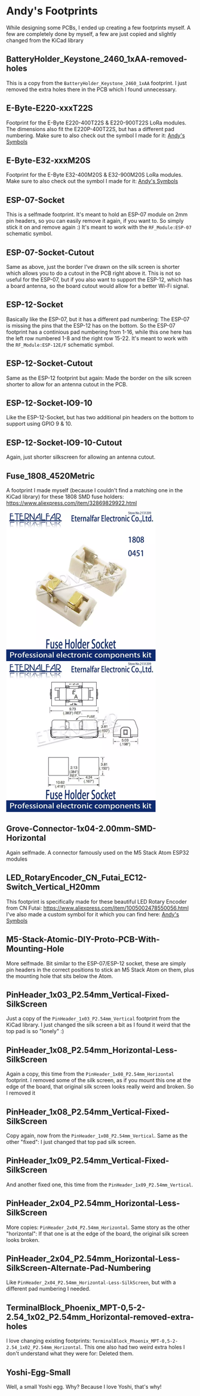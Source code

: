 # Andy's Footprints
While designing some PCBs, I ended up creating a few footprints myself. A few are completely done by myself, a few are just copied and slightly changed from the KiCad library

## BatteryHolder_Keystone_2460_1xAA-removed-holes
This is a copy from the `BatteryHolder_Keystone_2460_1xAA` footprint. I just removed the extra holes there in the PCB which I found unnecessary.

## E-Byte-E220-xxxT22S
Footprint for the E-Byte E220-400T22S & E220-900T22S LoRa modules. The dimensions also fit the E220P-400T22S, but has a different pad numbering. Make sure to also check out the symbol I made for it: [Andy's Symbols](/symbols)

## E-Byte-E32-xxxM20S
Footprint for the E-Byte E32-400M20S & E32-900M20S LoRa modules. Make sure to also check out the symbol I made for it: [Andy's Symbols](/symbols)

## ESP-07-Socket
This is a selfmade footprint. It's meant to hold an ESP-07 module on 2mm pin headers, so you can easily remove it again, if you want to. So simply stick it on and remove again :)
It's meant to work with the `RF_Module:ESP-07` schematic symbol.

## ESP-07-Socket-Cutout
Same as above, just the border I've drawn on the silk screen is shorter which allows you to do a cutout in the PCB right above it. This is not so useful for the ESP-07, but if you also want to support the ESP-12, which has a board antenna, so the board cutout would allow for a better Wi-Fi signal.

## ESP-12-Socket
Basically like the ESP-07, but it has a different pad numbering: The ESP-07 is missing the pins that the ESP-12 has on the bottom. So the ESP-07 footprint has a continious pad numbering from 1-16, while this one here has the left row numbered 1-8 and the right row 15-22.
It's meant to work with the `RF_Module:ESP-12E/F` schematic symbol.

## ESP-12-Socket-Cutout
Same as the ESP-12 footprint but again: Made the border on the silk screen shorter to allow for an antenna cutout in the PCB.

## ESP-12-Socket-IO9-10
Like the ESP-12-Socket, but has two additional pin headers on the bottom to support using GPIO 9 & 10.

## ESP-12-Socket-IO9-10-Cutout
Again, just shorter silkscreen for allowing an antenna cutout.

## Fuse_1808_4520Metric
A footprint I made myself (because I couldn't find a matching one in the KiCad library) for these 1808 SMD fuse holders: https://www.aliexpress.com/item/32869829922.html

![Fuse_1808_4520Metric](https://github.com/ezcGman/andys-footprints/blob/master/pictures/Fuse_1808_4520Metric.png?raw=true)
![Fuse_1808_4520Metric Outline](https://github.com/ezcGman/andys-footprints/blob/master/pictures/Fuse_1808_4520Metric-outline.png?raw=true)

## Grove-Connector-1x04-2.00mm-SMD-Horizontal
Again selfmade. A connector famously used on the M5 Stack Atom ESP32 modules

## LED_RotaryEncoder_CN_Futai_EC12-Switch_Vertical_H20mm
This footprint is specifically made for these beautiful LED Rotary Encoder from CN Futai: https://www.aliexpress.com/item/1005002478550056.html
I've also made a custom symbol for it which you can find here: [Andy's Symbols](/symbols)

## M5-Stack-Atomic-DIY-Proto-PCB-With-Mounting-Hole
More selfmade. Bit similar to the ESP-07/ESP-12 socket, these are simply pin headers in the correct positions to stick an M5 Stack Atom on them, plus the mounting hole that sits below the Atom.

## PinHeader_1x03_P2.54mm_Vertical-Fixed-SilkScreen
Just a copy of the `PinHeader_1x03_P2.54mm_Vertical` footprint from the KiCad library. I just changed the silk screen a bit as I found it weird that the top pad is so "lonely" :)

## PinHeader_1x08_P2.54mm_Horizontal-Less-SilkScreen
Again a copy, this time from the `PinHeader_1x08_P2.54mm_Horizontal` footprint. I removed some of the silk screen, as if you mount this one at the edge of the board, that original silk screen looks really weird and broken. So I removed it

## PinHeader_1x08_P2.54mm_Vertical-Fixed-SilkScreen
Copy again, now from the `PinHeader_1x08_P2.54mm_Vertical`. Same as the other "fixed": I just changed that top pad silk screen.

## PinHeader_1x09_P2.54mm_Vertical-Fixed-SilkScreen
And another fixed one, this time from the `PinHeader_1x09_P2.54mm_Vertical`.

## PinHeader_2x04_P2.54mm_Horizontal-Less-SilkScreen
More copies: `PinHeader_2x04_P2.54mm_Horizontal`. Same story as the other "horizontal": If that one is at the edge of the board, the original silk screen looks broken.

## PinHeader_2x04_P2.54mm_Horizontal-Less-SilkScreen-Alternate-Pad-Numbering
Like `PinHeader_2x04_P2.54mm_Horizontal-Less-SilkScreen`, but with a different pad numbering I needed.

## TerminalBlock_Phoenix_MPT-0,5-2-2.54_1x02_P2.54mm_Horizontal-removed-extra-holes
I love changing existing footprints: `TerminalBlock_Phoenix_MPT-0,5-2-2.54_1x02_P2.54mm_Horizontal`. This one also had two weird extra holes I don't understand what they were for: Deleted them.

## Yoshi-Egg-Small
Well, a small Yoshi egg. Why? Because I love Yoshi, that's why!
